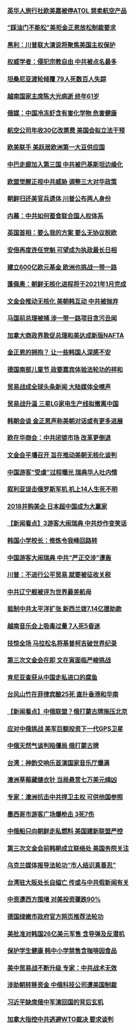 #### [英华人旅行社欧美嘉被停ATOL 禁卖航空产品](../pages/nsc418/n10729781.md) 

#### [“踩油门不能松”美拒金正恩放松制裁要求](../pages/nsc418/n10731932.md) 

#### [黑利：川普联大演说将聚焦美国主权保护](../pages/nsc418/n10731886.md) 

#### [权威学者：侵犯宗教自由 中共被点名最多](../pages/nsc418/n10729835.md) 

#### [坦桑尼亚渡轮倾覆 79人死数百人失踪](../pages/nsc418/n10730870.md) 

#### [越南国家主席陈大光病逝 终年61岁](../pages/nsc418/n10730888.md) 

#### [俄媒：中国冷冻虾含有害化学物 危害健康](../pages/nsc418/n10730116.md) 

#### [航空公司年收30亿改票费 美国会拟立法干预](../pages/nsc418/n10730365.md) 

#### [欧美联手 美跃居欧洲第一大豆供应国](../pages/nsc418/n10729227.md) 

#### [中巴走廊加入第三国 中共被巴基斯坦边缘化](../pages/nsc418/n10729111.md) 

#### [欧盟觉醒正视中共威胁 调整三大对华政策](../pages/nsc418/n10729769.md) 

#### [朝鲜归还美官兵遗体 川普公布两人身份](../pages/nsc418/n10729499.md) 

#### [内幕：中共如何蚕食联合国人权体系](../pages/nsc418/n10726616.md) 

#### [英国首相：要么我的方案 要么无协议脱欧](../pages/nsc418/n10728696.md) 

#### [安倍再度连任党魁 可望成为执政最长日相](../pages/nsc418/n10728046.md) 

#### [建立600亿欧元基金 欧洲也挑战一带一路](../pages/nsc418/n10726500.md) 

#### [蓬佩奥：朝鲜无核化进程将于2021年1月完成](../pages/nsc418/n10726732.md) 

#### [文金会推动无核化 美朝韩互动 中共被抛弃](../pages/nsc418/n10726478.md) 

#### [马国前总理被捕 涉一带一路项目贪污丑闻](../pages/nsc418/n10726306.md) 

#### [加拿大商政界敦促总理和美达成新版NAFTA](../pages/nsc418/n10726005.md) 

#### [金正恩的拥抱？ 让一些韩国人深感不安](../pages/nsc418/n10725638.md) 

#### [德国南部儿童节 政要嘉宾体验法轮功的祥和](../pages/nsc418/n10723440.md) 

#### [贸易战成全球头条新闻 大陆媒体全噤声](../pages/nsc418/n10725496.md) 

#### [贸易战升温 三星LG家电生产线拟撤离中国](../pages/nsc418/n10724795.md) 

#### [韩朝会谈 金正恩声称美朝对话或有更多进展](../pages/nsc418/n10723726.md) 

#### [欧在华商会：中共闭锁市场 改革更倒退](../pages/nsc418/n10723779.md) 

#### [文金会平壤召开 旨在推动美朝无核化谈判](../pages/nsc418/n10722671.md) 

#### [中国游客“受虐”过程曝光 瑞典华人吐内情](../pages/nsc418/n10721888.md) 

#### [叙利亚误击俄罗斯军机 机上14人生死不明](../pages/nsc418/n10722590.md) 

#### [2018并购美企 日本超中国成为大赢家](../pages/nsc418/n10721457.md) 

#### [【新闻看点】3游客大闹瑞典 中共炒作变笑话](../pages/nsc418/n10721069.md) 

#### [韩国小学校长：修炼令我峰回路转](../pages/nsc418/n10713926.md) 

#### [中国游客大闹瑞典 中共“严正交涉”遭轰](../pages/nsc418/n10720995.md) 

#### [川普：不进行公平贸易 就要被征收关税](../pages/nsc418/n10720805.md) 

#### [中共辽宁舰被评为世界最差航母](../pages/nsc418/n10720624.md) 

#### [抵制中共太平洋扩张 新西兰拨7.14亿援助款](../pages/nsc418/n10720488.md) 

#### [越南音乐会上吸毒过量 7人死5昏迷](../pages/nsc418/n10720483.md) 

#### [技惊全场 马拉松名将基普柯吉破世界纪录](../pages/nsc418/n10720301.md) 

#### [第三次文金会在即 文在寅面临严峻挑战](../pages/nsc418/n10719693.md) 

#### [肯尼亚查获从中国走私进口的腐鱼](../pages/nsc418/n10717792.md) 

#### [台风山竹在菲律宾酿25死 直扑香港和华南](../pages/nsc418/n10716829.md) 

#### [【新闻看点】中俄联盟？俄打蒙古牌施压北京](../pages/nsc418/n10716930.md) 

#### [应对中俄挑战 美军巨额投资下一代GPS卫星](../pages/nsc418/n10717018.md) 

#### [中俄天然气谈判陷僵局 俄打蒙古牌](../pages/nsc418/n10716691.md) 

#### [台湾：神韵交响乐首演国家音乐厅爆满](../pages/nsc418/n10716787.md) 

#### [澳洲草莓藏缝衣针 当局悬赏七万美元缉凶](../pages/nsc418/n10716579.md) 

#### [专家：澳洲抗击中共捍卫主权 可供他国参照](../pages/nsc418/n10714425.md) 

#### [墨西哥市游客广场爆枪击 3死7伤](../pages/nsc418/n10716612.md) 

#### [中俄船只向朝鲜走私燃料 美国建新联盟严控](../pages/nsc418/n10716365.md) 

#### [第三次文金会前韩朝成立联络处 美国务院关注](../pages/nsc418/n10716297.md) 

#### [乌克兰媒体报导法轮功“市人结识真善忍”](../pages/nsc418/n10714536.md) 

#### [台湾驻大阪处长自缢亡 传或与中共假新闻有关](../pages/nsc418/n10715413.md) 

#### [中资遭西方围堵 对美投资骤跌90%](../pages/nsc418/n10715109.md) 

#### [德国绿嫩市政府官方网页推荐法轮功](../pages/nsc418/n10713843.md) 

#### [美批准对韩国26亿美元军售 含导弹及反潜机](../pages/nsc418/n10714323.md) 

#### [保护学生健康 韩中小学禁售含咖啡因食品](../pages/nsc418/n10713740.md) 

#### [美中贸易战不断升级 专家：中共战术无效](../pages/nsc418/n10713073.md) 

#### [涉助朝转移资金 中俄科技公司遭美国制裁](../pages/nsc418/n10712838.md) 

#### [习近平缺席俄中军演回国的背后玄机](../pages/nsc418/n10712843.md) 

#### [加拿大指控中共逃避WTO裁决 要求谈判](../pages/nsc418/n10712846.md) 

